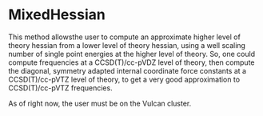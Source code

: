 # MixedHessian
This method allowsthe user to compute an approximate higher level of theory hessian from a lower level of theory hessian, using a well scaling number of single point energies
at the higher level of theory.
So, one could compute frequencies at a CCSD(T)/cc-pVDZ level of theory, then compute the diagonal, 
symmetry adapted internal coordinate force constants at a CCSD(T)/cc-pVTZ level of theory, to get a very good approximation to CCSD(T)/cc-pVTZ frequencies.

As of right now, the user must be on the Vulcan cluster.

